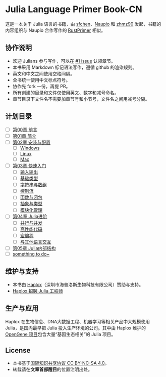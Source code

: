 # Julia Language Primer Book-CN
这是一本关于 Julia 语言的书籍，由 [sfchen](https://github.com/sfchen)、[Naupio](https://github.com/Naupio) 和 [zhmz90](https://github.com/zhmz90) 发起，书籍的内容组织与 Naupio 合作写作的 [RustPrimer](https://github.com/Naupio/RustPrimer) 相似。

## 协作说明
- 欢迎 Julians 参与写作，可以在 [#1 issue](https://github.com/haploxer/JuliaPrimer/issues/1) 认领章节。
- 本书采用 Markdown 标记语法写作，遵循 github 的渲染规则。  
- 英文和中文之间使用空格间隔。  
- 全书统一使用中文标点符号。  
- 协作先 fork 一份，再提 PR。  
- 所有创建的目录和文件仅使用英文、数字和减号命名。  
- 章节目录下文件名不需要加章节号和小节号，文件名之间用减号分隔。

## 计划目录
- [ ] [第00章 前言]()  
- [ ] [第01章 简介]()  
- [ ] [第02章 安装与配置]()  
    - [ ] [Windows]()  
    - [ ] [Linux]()  
    - [ ] [Mac]()  
- [ ] [第03章 快速入门]()  
    - [ ] [输入输出]()  
    - [ ] [基础类型]()  
    - [ ] [字符串与数组]()  
    - [ ] [控制流]()  
    - [ ] [函数与闭包]()  
    - [ ] [抽象与类型]()  
    - [ ] [模块化管理]()  
- [ ] [第04章 Julia进阶]()  
    - [ ] [并行与并发]()  
    - [ ] [高性能代码]()  
    - [ ] [宏编程]()  
    - [ ] [与其他语言交互]()  
- [ ] [第05章 Julia内部结构]()  
- [ ] [something to do~]()  

## 维护与支持
- 本书由 [Haplox](http://www.haplox.cn/)（深圳市海普洛斯生物科技有限公司）赞助与支持。  
- [Haplox 招聘 Julia 工程师](http://www.haplox.cn/__jobs/)  

## 生产与应用
Haplox 在生物信息、DNA大数据工程、机器学习等相关产品中大规模使用 Julia，是国内最早把 Julia 投入生产环境的公司。其中由 Haplox 维护的 [OpenGene 项目](https://github.com/OpenGene)包含大量“基因生态相关”的 Julia 项目。

## License
- 本书基于[国际知识共享协议 CC BY-NC-SA 4.0](http://creativecommons.org/licenses/by-nc-sa/4.0/)。  
- 转载请在**文章首部醒目**的位置注明出处。  
